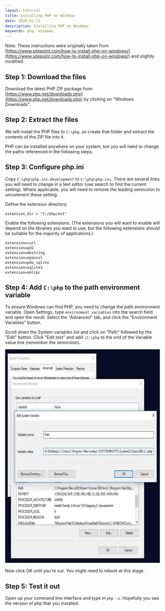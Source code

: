 ```yaml
---
layout: tutorial
title: Installing PHP on Windows
date: 2020-01-13
description: Installing PHP on Windows
keywords: php, windows
---
```


Note: These instructions were originally taken from 
[https://www.sitepoint.com/how-to-install-php-on-windows/](https://www.sitepoint.com/how-to-install-php-on-windows/)
and slightly modified.

## Step 1: Download the files

Download the latest PHP ZIP package from [https://www.php.net/downloads.php](https://www.php.net/downloads.php) by clicking on "Windows Downloads".

## Step 2: Extract the files

We will install the PHP files to `C:\php`, so create that folder and extract the contents of the ZIP file into it.

PHP can be installed anywhere on your system, but you will need to change the paths referenced in the following steps.

## Step 3: Configure php.ini

Copy `C:\php\php.ini-development` to `C:\php\php.ini`. There are several lines you will need to change in a text editor (use search to find the current setting). Where applicable, you will need to remove the leading semicolon to uncomment these setting.

Define the extension directory:

```
extension_dir = "C:/php/ext"
```

Enable the following extensions. (The extensions you will want to enable will depend on the libraries you want to use, but the following extensions should be suitable for the majority of applications.)

```
extension=curl
extension=gd2
extension=mbstring
extension=openssl
extension=pdo_sqlite
extension=sqlite3
extension=xmlrpc
```

## Step 4: Add `C:\php` to the path environment variable

To ensure Windows can find PHP, you need to change the path environment variable. Open Settings, type `environment variables` into the search field and open the result. Select the "Advanced" tab, and click the "Environment Variables" button.

Scroll down the System variables list and click on "Path" followed by the "Edit" button. Click "Edit text" and add `;C:\php` to the end of the Variable value line (remember the semicolon).

<img src="/images/windows-php-environment-variable.jpg" alt="Windows environment variable for php" style="width: 716px; height: 695px;">

Now click OK until you’re out. You might need to reboot at this stage.

## Step 5: Test it out

Open up your command line interface and type in `php -v`. Hopefully you see the version of php that you installed.
